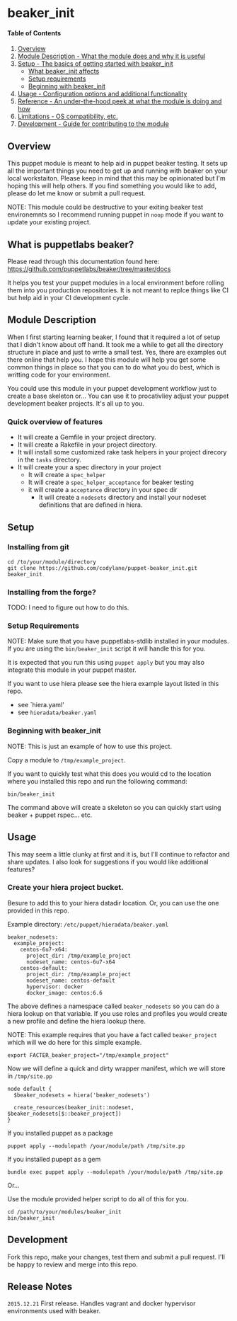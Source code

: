 # beaker_init

#### Table of Contents

1. [Overview](#overview)
2. [Module Description - What the module does and why it is useful](#module-description)
3. [Setup - The basics of getting started with beaker_init](#setup)
    * [What beaker_init affects](#what-beaker_init-affects)
    * [Setup requirements](#setup-requirements)
    * [Beginning with beaker_init](#beginning-with-beaker_init)
4. [Usage - Configuration options and additional functionality](#usage)
5. [Reference - An under-the-hood peek at what the module is doing and how](#reference)
5. [Limitations - OS compatibility, etc.](#limitations)
6. [Development - Guide for contributing to the module](#development)

## Overview

This puppet module is meant to help aid in puppet beaker testing.  It sets up
all the important things you need to get up and running with beaker on
your local workstaiton.  Please keep in mind that this may be
opinionated but I'm hoping this will help others.  If you find something
you would like to add, please do let me know or submit a pull request.

NOTE: This module could be destructive to your exiting beaker test
environemnts so I recommend running puppet in `noop` mode if you want to
update your existing project.

## What is puppetlabs beaker?
Please read through this documentation found here:
https://github.com/puppetlabs/beaker/tree/master/docs

It helps you test your puppet modules in a local environment before
rolling them into you production repositories.  It is not meant to
replce things like CI but help aid in your CI development cycle.

## Module Description

When I first starting learning beaker, I found that it required a lot of
setup that I didn't know about off hand.  It took me a while to get all
the directory structure in place and just to write a small test.  Yes,
there are examples out there online that help you.  I hope this module
will help you get some common things in place so that you can to do what you
do best, which is writting code for your environment.

You could use this module in your puppet development workflow just to
create a base skeleton or... You can use it to procativliey adjust your
puppet development beaker projects. It's all up to you.

### Quick overview of features
* It will create a Gemfile in your project directory.
* It will create a Rakefile in your project directory.
* It will install some customized rake task helpers in your project
  direcory in the `tasks` directory.
* It will create your a spec directory in your project
  * It will create a `spec_helper`
  * It will create a `spec_helper_acceptance` for beaker testing
  * it will create a `acceptance` directory in your spec dir
    * It will create a `nodesets` directory and install your nodeset
      definitions that are defined in hiera.

## Setup
### Installing from git

```
cd /to/your/module/directory
git clone https://github.com/codylane/puppet-beaker_init.git beaker_init
```

### Installing from the forge?
TODO: I need to figure out how to do this.

### Setup Requirements 

NOTE: Make sure that you have puppetlabs-stdlib installed in your
modules.  If you are using the `bin/beaker_init` script it will handle
this for you.

It is expected that you run this using `puppet apply` but you may also
integrate this module in your puppet master.


If you want to use hiera please see the hiera example layout listed in
this repo.
  * see `hiera.yaml'
  * see `hieradata/beaker.yaml`

### Beginning with beaker_init

NOTE: This is just an example of how to use this project.

Copy a module to `/tmp/example_project`.

If you want to quickly test what this does you would cd to the location
where you installed this repo and run the following command:
```
bin/beaker_init
```

The command above will create a skeleton so you can quickly start using
beaker + puppet rspec... etc.

## Usage

This may seem a little clunky at first and it is, but I'll continue to
refactor and share updates.  I also look for suggestions if you would
like additional features?

### Create your hiera project bucket.

Besure to add this to your hiera datadir location. Or, you can use the
one provided in this repo.

Example directory: `/etc/puppet/hieradata/beaker.yaml`
```
beaker_nodesets:
  example_project:
    centos-6u7-x64:
      project_dir: /tmp/example_project
      nodeset_name: centos-6u7-x64
    centos-default:
      project_dir: /tmp/example_project
      nodeset_name: centos-default
      hypervisor: docker
      docker_image: centos:6.6
```

The above defines a namespace called `beaker_nodesets` so you can do a
hiera lookup on that variable.  If you use roles and profiles you would
create a new profile and define the hiera lookup there.

NOTE: This example requires that you have a fact called
`beaker_project` which will we do here for this simple example.
```
export FACTER_beaker_project="/tmp/example_project"
```

Now we will define a quick and dirty wrapper manifest, which we will
store in `/tmp/site.pp`
```
node default {
  $beaker_nodesets = hiera('beaker_nodesets')

  create_resources(beaker_init::nodeset, $beaker_nodesets[$::beaker_project])
}
```

If you installed puppet as a package
```
puppet apply --modulepath /your/module/path /tmp/site.pp
```

If you installed pupept as a gem
```
bundle exec puppet apply --modulepath /your/module/path /tmp/site.pp
```

Or...

Use the module provided helper script to do all of this for you.
```
cd /path/to/your/modules/beaker_init
bin/beaker_init
```

## Development

Fork this repo, make your changes, test them and submit a pull request.
I'll be happy to review and merge into this repo.

## Release Notes

`2015.12.21`
First release.  Handles vagrant and docker hypervisor environments used
with beaker.
